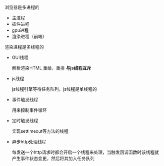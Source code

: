 浏览器是多进程的

- 主进程
- 插件进程
- gpu进程
- 渲染进程（前端）

渲染进程是多线程的

- GUI线程

  解析渲染HTML 重绘，重排 **与js线程互斥**

- js线程

  js线程引擎等待任务队列，js线程是单线程的

- 事件触发线程

  用来控制事件循环

- 定时触发线程

  实现settimeout等方法的线程

- 异步http处理线程

  每发送一个http请求时都会开启一个线程来处理，当触发回调函数时该线程就产生事件状态变更，然后将其加入任务队列

